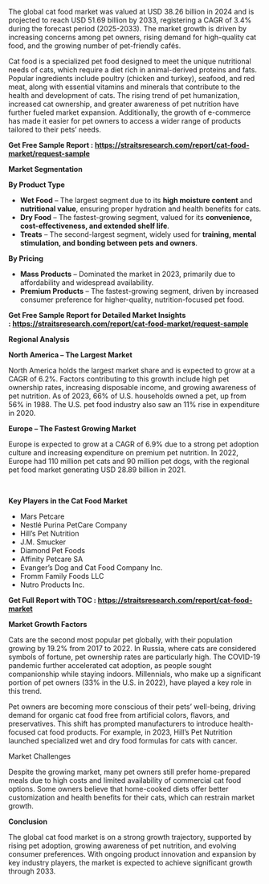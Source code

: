 <p>The global cat food market was valued at USD 38.26 billion in 2024 and is projected to reach USD 51.69 billion by 2033, registering a CAGR of 3.4% during the forecast period (2025-2033). The market growth is driven by increasing concerns among pet owners, rising demand for high-quality cat food, and the growing number of pet-friendly caf&eacute;s.</p>
<p>Cat food is a specialized pet food designed to meet the unique nutritional needs of cats, which require a diet rich in animal-derived proteins and fats. Popular ingredients include poultry (chicken and turkey), seafood, and red meat, along with essential vitamins and minerals that contribute to the health and development of cats. The rising trend of pet humanization, increased cat ownership, and greater awareness of pet nutrition have further fueled market expansion. Additionally, the growth of e-commerce has made it easier for pet owners to access a wider range of products tailored to their pets&rsquo; needs.</p>
<p><strong>Get Free Sample Report :&nbsp;<a href="https://straitsresearch.com/report/cat-food-market/request-sample">https://straitsresearch.com/report/cat-food-market/request-sample</a>&nbsp;</strong></p>
<p><strong>Market Segmentation</strong></p>
<p><strong>By Product Type</strong></p>
<ul>
<li><strong>Wet Food</strong> &ndash; The largest segment due to its <strong>high moisture content</strong> and <strong>nutritional value</strong>, ensuring proper hydration and health benefits for cats.</li>
<li><strong>Dry Food</strong> &ndash; The fastest-growing segment, valued for its <strong>convenience, cost-effectiveness, and extended shelf life</strong>.</li>
<li><strong>Treats</strong> &ndash; The second-largest segment, widely used for <strong>training, mental stimulation, and bonding between pets and owners</strong>.</li>
</ul>
<p><strong>By Pricing</strong></p>
<ul>
<li><strong>Mass Products</strong> &ndash; Dominated the market in 2023, primarily due to affordability and widespread availability.</li>
<li><strong>Premium Products</strong> &ndash; The fastest-growing segment, driven by increased consumer preference for higher-quality, nutrition-focused pet food.</li>
</ul>
<p><strong>Get Free Sample Report for Detailed Market Insights :&nbsp;<a href="https://straitsresearch.com/report/cat-food-market/request-sample">https://straitsresearch.com/report/cat-food-market/request-sample</a>&nbsp;</strong></p>
<p><strong>Regional Analysis</strong></p>
<p><strong>North America &ndash; The Largest Market</strong></p>
<p>North America holds the largest market share and is expected to grow at a CAGR of 6.2%. Factors contributing to this growth include high pet ownership rates, increasing disposable income, and growing awareness of pet nutrition. As of 2023, 66% of U.S. households owned a pet, up from 56% in 1988. The U.S. pet food industry also saw an 11% rise in expenditure in 2020.</p>
<p><strong>Europe &ndash; The Fastest Growing Market</strong></p>
<p>Europe is expected to grow at a CAGR of 6.9% due to a strong pet adoption culture and increasing expenditure on premium pet nutrition. In 2022, Europe had 110 million pet cats and 90 million pet dogs, with the regional pet food market generating USD 28.89 billion in 2021.</p>
<p>&nbsp;</p>
<p><strong>Key Players in the Cat Food Market</strong></p>
<ul>
<li>Mars Petcare</li>
<li>Nestl&eacute; Purina PetCare Company</li>
<li>Hill&rsquo;s Pet Nutrition</li>
<li>J.M. Smucker</li>
<li>Diamond Pet Foods</li>
<li>Affinity Petcare SA</li>
<li>Evanger&rsquo;s Dog and Cat Food Company Inc.</li>
<li>Fromm Family Foods LLC</li>
<li>Nutro Products Inc.</li>
</ul>
<p><strong>Get Full Report with TOC :&nbsp;<a href="https://straitsresearch.com/report/cat-food-market">https://straitsresearch.com/report/cat-food-market</a>&nbsp;</strong></p>
<p><strong>Market Growth Factors</strong></p>
<p>Cats are the second most popular pet globally, with their population growing by 19.2% from 2017 to 2022. In Russia, where cats are considered symbols of fortune, pet ownership rates are particularly high. The COVID-19 pandemic further accelerated cat adoption, as people sought companionship while staying indoors. Millennials, who make up a significant portion of pet owners (33% in the U.S. in 2022), have played a key role in this trend.</p>
<p>Pet owners are becoming more conscious of their pets&rsquo; well-being, driving demand for organic cat food free from artificial colors, flavors, and preservatives. This shift has prompted manufacturers to introduce health-focused cat food products. For example, in 2023, Hill&rsquo;s Pet Nutrition launched specialized wet and dry food formulas for cats with cancer.</p>
<p>Market Challenges</p>
<p>Despite the growing market, many pet owners still prefer home-prepared meals due to high costs and limited availability of commercial cat food options. Some owners believe that home-cooked diets offer better customization and health benefits for their cats, which can restrain market growth.</p>
<p><strong>Conclusion</strong></p>
<p>The global cat food market is on a strong growth trajectory, supported by rising pet adoption, growing awareness of pet nutrition, and evolving consumer preferences. With ongoing product innovation and expansion by key industry players, the market is expected to achieve significant growth through 2033.</p>
<p>&nbsp;</p>
